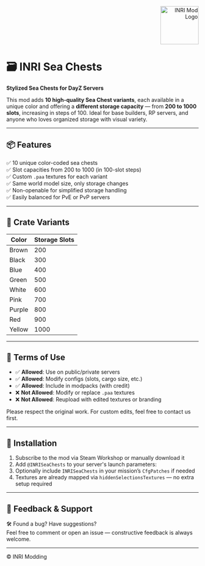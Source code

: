 <p align="right">
  <img src="https://github.com/user-attachments/assets/838d2f89-99fc-4443-93ec-08efdd922272" alt="INRI Mod Logo" height="100"/>
</p>

# 🗃 INRI Sea Chests

**Stylized Sea Chests for DayZ Servers**

This mod adds **10 high-quality Sea Chest variants**, each available in a unique color and offering a **different storage capacity** — from **200 to 1000 slots**, increasing in steps of 100. Ideal for base builders, RP servers, and anyone who loves organized storage with visual variety.

---

## 📦 Features

✅ 10 unique color-coded sea chests  
✅ Slot capacities from 200 to 1000 (in 100-slot steps)  
✅ Custom `.paa` textures for each variant  
✅ Same world model size, only storage changes  
✅ Non-openable for simplified storage handling  
✅ Easily balanced for PvE or PvP servers

---

## 🎨 Crate Variants

| Color   | Storage Slots |
|--------|----------------|
| Brown  | 200            |
| Black  | 300            |
| Blue   | 400            |
| Green  | 500            |
| White  | 600            |
| Pink   | 700            |
| Purple | 800            |
| Red    | 900            |
| Yellow | 1000           |

---

## 📜 Terms of Use

- ✅ **Allowed**: Use on public/private servers  
- ✅ **Allowed**: Modify configs (slots, cargo size, etc.)  
- ✅ **Allowed**: Include in modpacks (with credit)  
- ❌ **Not Allowed**: Modify or replace `.paa` textures  
- ❌ **Not Allowed**: Reupload with edited textures or branding

Please respect the original work. For custom edits, feel free to contact us first.

---

## 🧩 Installation

1. Subscribe to the mod via Steam Workshop or manually download it  
2. Add `@INRISeaChests` to your server's launch parameters:
3. Optionally include `INRISeaChests` in your mission’s `CfgPatches` if needed  
4. Textures are already mapped via `hiddenSelectionsTextures` — no extra setup required

---

## 💬 Feedback & Support

🛠 Found a bug? Have suggestions?  
Feel free to comment or open an issue — constructive feedback is always welcome.

---

© INRI Modding

